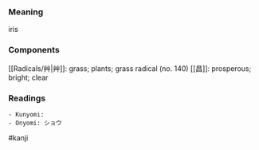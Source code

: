 ### Meaning

iris

### Components

[[Radicals/艸|艸]]: grass; plants; grass radical (no. 140) [[昌]]: prosperous; bright; clear

### Readings

```
- Kunyomi: 
- Onyomi: ショウ
```

#kanji